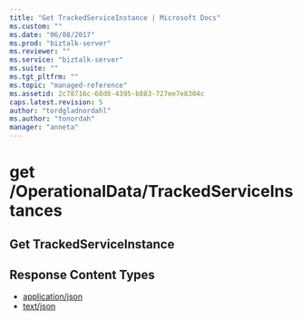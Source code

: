 ```yaml
---
title: "Get TrackedServiceInstance | Microsoft Docs"
ms.custom: ""
ms.date: "06/08/2017"
ms.prod: "biztalk-server"
ms.reviewer: ""
ms.service: "biztalk-server"
ms.suite: ""
ms.tgt_pltfrm: ""
ms.topic: "managed-reference"
ms.assetid: 2c78716c-68d8-4395-b883-727ee7e8304c
caps.latest.revision: 5
author: "tordgladnordahl"
ms.author: "tonordah"
manager: "anneta"
---
```

# get  /OperationalData/TrackedServiceInstances
## Get TrackedServiceInstance

Response Content Types
---

- [application/json](../feature-pack-1/get-trackedserviceinstance-application-json.md)
- [text/json](../feature-pack-1/get-trackedserviceinstance-text-json.md)
